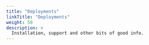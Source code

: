 ```yaml
---
title: "Deployments"
linkTitle: "Deployments"
weight: 50
description: >
  Installation, support and other bits of good info.
---
```


